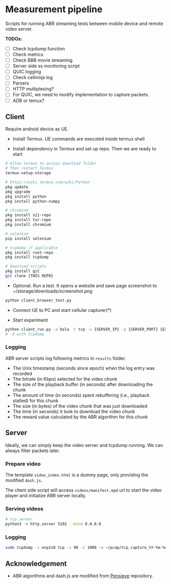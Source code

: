 # Measurement pipeline

Scripts for running ABR streaming tests between mobile device and remote video server.

**TODOs:**

- [ ] Check tcpdump function
- [ ] Check metrics
- [ ] Check BBB movie streaming
- [ ] Server side ss monitoring script
- [ ] QUIC logging
- [ ] Check cellninja log
- [ ] Parsers
- [ ] HTTP multiplexing?
- [ ] For QUIC, we need to modify implementation to capture packets.
- [ ] ADB or temux?

## Client

Require android device as UE.

- Install Termux. UE commands are executed inside termux shell

- Install dependency in Termux and set up repo. Then we are ready to start
```sh
# Allow termux to access download folder
# Then restart Termux
termux-setup-storage

# https://wiki.termux.com/wiki/Python
pkg update
pkg upgrade
pkg install python
pkg install python-numpy

# chromium
pkg install x11-repo
pkg install tur-repo
pkg install chromium

# selenium
pip install selenium

# tcpdump if applicable
pkg install root-repo
pkg install tcpdump

# download scripts
pkg install git
git clone {THIS REPO}
```

- Optional. Run a test. It opens a website and save page screenshot to ~/storage/downloads/screenshot.png
```sh
python client_browser_test.py
```

- Connect UE to PC and start cellular capturer(*)

- Start experiment
```sh
python client_run.py -a bola -t tcp -s {SERVER_IP} -p {SERVER_PORT} {EXPERIMENT_ID}
# -d with tcpdump
```

### Logging

ABR server scripts log following metrics in `results` folder. 

- The Unix timestamp (seconds since epoch) when the log entry was recorded
- The bitrate (in Kbps) selected for the video chunk
- The size of the playback buffer (in seconds) after downloading the chunk
- The amount of time (in seconds) spent rebuffering (i.e., playback stalled) for this chunk
- The size (in bytes) of the video chunk that was just downloaded
- The time (in seconds) it took to download the video chunk
- The reward value calculated by the ABR algorithm for this chunk

## Server

Ideally, we can simply keep the video server and tcpdump running. We can always filter packets later.

### Prepare video

The template `video_index.html` is a dummy page, only providing the modified `dash.js`.

The client side script will access `videos/manifest.mpd` url to start the video player and initialize ABR server locally.

### Serving videos

```sh
# tcp server
python3 -m http.server 5202 --bind 0.0.0.0
```

### Logging

```sh
sudo tcpdump -i enp1s0 tcp -s 96 -C 1000 -w ~/pcap/tcp_capture_%Y-%m-%d_%H-%M-%S.pcap
```


## Acknowledgement

- ABR algorithms and dash.js are modified from [Pensieve](http://web.mit.edu/pensieve/) repository.